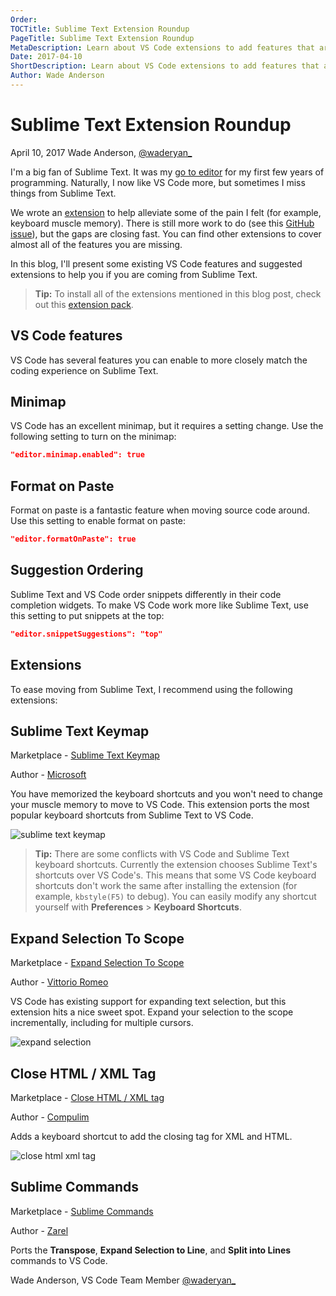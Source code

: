 ```yaml
---
Order:
TOCTitle: Sublime Text Extension Roundup
PageTitle: Sublime Text Extension Roundup
MetaDescription: Learn about VS Code extensions to add features that are missing from Sublime Text.
Date: 2017-04-10
ShortDescription: Learn about VS Code extensions to add features that are missing from Sublime Text.
Author: Wade Anderson
---
```

# Sublime Text Extension Roundup

April 10, 2017 Wade Anderson, [@waderyan_](HTTPS://twitter.com/waderyan_)

I'm a big fan of Sublime Text. It was my [go to editor](HTTPS://www.youtube.com/watch?v=OnkYnm-WiVo&t=15s) for my first few years of programming. Naturally, I now like VS Code more, but sometimes I miss things from Sublime Text.

We wrote an [extension](HTTPS://marketplace.visualstudio.com/items?itemName=ms-vscode.sublime-keybindings) to help alleviate some of the pain I felt (for example, keyboard muscle memory). There is still more work to do (see this [GitHub issue](HTTPS://github.com/microsoft/vscode/issues/3776)), but the gaps are closing fast. You can find other extensions to cover almost all of the features you are missing.

In this blog, I'll present some existing VS Code features and suggested extensions to help you if you are coming from Sublime Text.

>**Tip:** To install all of the extensions mentioned in this blog post, check out this [extension pack](HTTPS://marketplace.visualstudio.com/items?itemName=waderyan.sublime-text-pack).

## VS Code features

VS Code has several features you can enable to more closely match the coding experience on Sublime Text.

## Minimap

VS Code has an excellent minimap, but it requires a setting change. Use the following setting to turn on the minimap:

```json
"editor.minimap.enabled": true
```

## Format on Paste

Format on paste is a fantastic feature when moving source code around. Use this setting to enable format on paste:

```json
"editor.formatOnPaste": true
```

## Suggestion Ordering

Sublime Text and VS Code order snippets differently in their code completion widgets. To make VS Code work more like Sublime Text, use this setting to put snippets at the top:

```json
"editor.snippetSuggestions": "top"
```

## Extensions

To ease moving from Sublime Text, I recommend using the following extensions:

## Sublime Text Keymap

Marketplace - [Sublime Text Keymap](HTTPS://marketplace.visualstudio.com/items?itemName=ms-vscode.sublime-keybindings)

Author - [Microsoft](HTTPS://marketplace.visualstudio.com/search?term=publisher%3A%22Microsoft%22&target=VSCode)

You have memorized the keyboard shortcuts and you won't need to change your muscle memory to move to VS Code. This extension ports the most popular keyboard shortcuts from Sublime Text to VS Code.

![sublime text keymap](sublime_text_keymap.png)

> **Tip:** There are some conflicts with VS Code and Sublime Text keyboard shortcuts. Currently the extension chooses Sublime Text's shortcuts over VS Code's. This means that some VS Code keyboard shortcuts don't work the same after installing the extension (for example, `kbstyle(F5)` to debug). You can easily modify any shortcut yourself with **Preferences** > **Keyboard Shortcuts**.

## Expand Selection To Scope

Marketplace - [Expand Selection To Scope](HTTPS://marketplace.visualstudio.com/items?itemName=vittorioromeo.expand-selection-to-scope)

Author - [Vittorio Romeo](HTTPS://marketplace.visualstudio.com/search?term=publisher%3A%22Vittorio%20Romeo%22&target=VSCode)

VS Code has existing support for expanding text selection, but this extension hits a nice sweet spot. Expand your selection to the scope incrementally, including for multiple cursors.

![expand selection](expand_selection.gif)

## Close HTML / XML Tag

Marketplace - [Close HTML / XML tag](HTTPS://marketplace.visualstudio.com/items?itemName=Compulim.compulim-vscode-closetag)

Author - [Compulim](HTTPS://marketplace.visualstudio.com/search?term=publisher%3A%22Compulim%22&target=VSCode)

Adds a keyboard shortcut to add the closing tag for XML and HTML.

![close html xml tag](close_html_xml_tag.gif)

## Sublime Commands

Marketplace - [Sublime Commands](HTTPS://marketplace.visualstudio.com/items?itemName=Zarel.sublime-commands)

Author - [Zarel](HTTPS://marketplace.visualstudio.com/search?term=publisher%3A%22Zarel%22&target=VSCode)

Ports the **Transpose**, **Expand Selection to Line**, and **Split into Lines** commands to VS Code.

Wade Anderson, VS Code Team Member
[@waderyan_](HTTPS://twitter.com/waderyan_)
